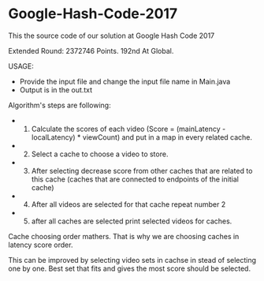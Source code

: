 # Google-Hash-Code-2017

This the source code of our solution at Google Hash Code 2017

Extended Round: 2372746 Points. 192nd At Global. 

USAGE:
- Provide the input file and change the input file name in Main.java
- Output is in the out.txt


Algorithm's steps are following:
- 1) Calculate the scores of each video (Score = (mainLatency - localLatency) * viewCount) and put in a map in every related cache.
- 2) Select a cache to choose a video to store.
- 3) After selecting decrease score from other caches that are related to this cache (caches that are connected to endpoints of the initial cache)
- 4) After all videos are selected for that cache repeat number 2
- 5) after all caches are selected print selected videos for caches.

Cache choosing order mathers. That is why we are choosing caches in latency score order.

This can  be improved by selecting video sets in cachse in stead of selecting one by one. Best set that fits and gives the most score should be selected.



